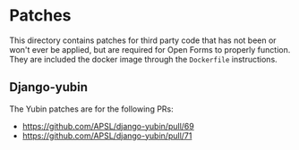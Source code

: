# Patches

This directory contains patches for third party code that has not been or won't ever be applied, but
are required for Open Forms to properly function. They are included the docker image through the
`Dockerfile` instructions.

## Django-yubin

The Yubin patches are for the following PRs:

- https://github.com/APSL/django-yubin/pull/69
- https://github.com/APSL/django-yubin/pull/71
